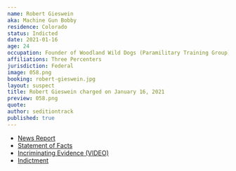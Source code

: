 ```yaml
---
name: Robert Gieswein
aka: Machine Gun Bobby
residence: Colorado
status: Indicted
date: 2021-01-16
age: 24
occupation: Founder of Woodland Wild Dogs (Paramilitary Training Group)
affiliations: Three Percenters
jurisdiction: Federal
image: 058.png
booking: robert-gieswein.jpg
layout: suspect
title: Robert Gieswein charged on January 16, 2021
preview: 058.png
quote:
author: seditiontrack
published: true
---
```


- [News Report](https://www.denverpost.com/2021/01/18/colorado-us-capitol-riot-robert-gieswein/)
- [Statement of Facts](https://www.justice.gov/opa/page/file/1360831/download)
- [Incriminating Evidence (VIDEO)](https://twitter.com/Cleavon_MD/status/1352172510603689991?s=20)
- [Indictment](https://www.justice.gov/opa/page/file/1361206/download)